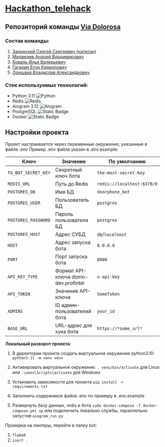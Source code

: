 # [Hackathon_telehack](https://telehack.ru/services/) 

## Репозиторий команды <u>Via Dolorosa</u>

### Состав команды:
1) <a href="https://github.com/S3raphimCS">Задонский Сергей Сергеевич (капитан)</a>
2) <a href="https://github.com/Merkucios">Медведев Андрей Владимирович</a>
3) <a href="https://github.com/Dissonanccee">Коваль Илья Валерьевич</a>
4) <a href="https://github.com/ogenwp">Гагарин Егор Кириллович</a>
5) <a href="https://github.com/B1a4c">Оришака Владислав Александрович</a>

### Стек используемых технологий:  
- Python 3.11 ![Python](https://img.shields.io/badge/Python-3.11.0-yellow?logo=python)
- Redis  ![Redis](https://img.shields.io/badge/redis-%23DD0031.svg?&style=for-the-badge&logo=redis&logoColor=white)
- Aiogram 3.12 ![Aiogram](https://img.shields.io/badge/Telegram-2CA5E0?style=for-the-badge&logo=telegram&logoColor=white)
- PostgreSQL ![Static Badge](https://img.shields.io/badge/Postgres-latest-lightgrey?logo=postgresql)
- Docker ![Static Badge](https://img.shields.io/badge/Docker-3.9-blue?logo=docker)


## Настройки проекта
Проект настраивается через переменные окружения, указанные в файле .env
Пример .env файла указан в .env.example:

| Ключ                             | Значение                            | По умолчанию               |
|----------------------------------|-------------------------------------|----------------------------|
| `TG_BOT_SECRET_KEY`              | Секретный ключ бота                 | `the-most-secret-key`      |
| `REDIS_URL`                      | Путь до Redis                       | `redis://localhost:6379/0` |
| `POSTGRES_DB`                    | Имя БД                              | `doorphone_bot`            |
| `POSTGRES_USER`                  | Пользователь БД                     | `postgres`                 |
| `POSTGRES_PASSWORD`              | Пароль пользователя БД              | `postgres`                 |
| `POSTGRES_HOST`                  | Адрес СУБД                          | `db`/`localhost`           |
| `HOST`                           | Адрес запуска бота                  | `0.0.0.0`                  |
| `PORT`                           | Порт запуска бота                   | `8000`                     |
| `API_KEY_TYPE`                   | Формат API-ключа domo-dev.profintel | `x-api-key`                |
| `API_TOKEN`                      | Значение API-ключа                  | `SomeToken`                |
| `ADMINS`                         | ID админ-пользователей бота         | `your_id`                  |
| `BASE_URL`                       | URL-адрес для хука бота             | `https://*some_url*`       |

**Локальный разворот проекта**:
1) В директории проекта создать виртуальное окружение python3.10:
   `python3.11 -m venv venv`
2) Активировать виртуальное окружение:
   `. venv/bin/activate` для Linux или `.\venv\Scripts\activate` для Windows
3) Установить зависимости для проекта `pip install -r requirements.txt`

4) Заполнить содержимое файла .env по примеру в .env.example
5) Развернуть базу данных, redis и бота `sudo docker-compose -f docker-compose.yml up` или подключить локально службы, параллельно запустив `aiogram_run.py`

Проверка на линтеры, перейти в папку bot:

1) `flake8`
2) `isort .`
